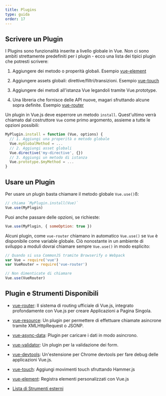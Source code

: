 ```yaml
---
title: Plugins
type: guida
order: 17
---
```




## Scrivere un Plugin

I Plugins sono funzionalità inserite a livello globale in Vue. Non ci sono ambiti strettamente predefiniti per i plugin - ecco una lista dei tipici plugin che potresti scrivere:

1. Aggiungere dei metodo o properità globali. Esempio [vue-element](https://github.com/vuejs/vue-element)

2. Aggiungere assets globali: direttive/filtri/transizioni. Esempio [vue-touch](https://github.com/vuejs/vue-touch)

3. Aggiungere dei metodi all'istanza Vue legandoli tramite Vue.prototype.

4. Una libreria che fornisce delle API nuove, magari sfruttando alcune sopra definite. Esempio [vue-router](https://github.com/vuejs/vue-router)

Un plugin in Vue.js deve esperrore un metodo `install`. Quest'ultimo verrà chiamato dal costruttore `Vue` come primo argomento, assieme a tutte le opzioni possibili:

``` js
MyPlugin.install = function (Vue, options) {
  // 1. Aggiungi una properità o metodo globale
  Vue.myGlobalMethod = ...
  // 2. Aggiungi asset globali
  Vue.directive('my-directive', {})
  // 3. Aggiungi un metodo di istanza
  Vue.prototype.$myMethod = ...
}
```

## Usare un Plugin

Per usare un plugin basta chiamare il metodo globale `Vue.use()`ß:

``` js
// chiama `MyPlugin.install(Vue)`
Vue.use(MyPlugin)
```

Puoi anche passare delle opzioni, se richieste:

``` js
Vue.use(MyPlugin, { someOption: true })
```

Alcuni plugin, come `vue-router` chiamano in automatico `Vue.use()` se `Vue` è disponibile come variable globale. Ciò nonostante in un ambiente di sviluppo a moduli dovrai chiamare sempre `Vue.use()` in modo esplicito:

``` js
// Quando si usa CommonJS tramite Browserify o Webpack
var Vue = require('vue')
var VueRouter = require('vue-router')

// Non dimenticate di chiamare
Vue.use(VueRouter)
```

## Plugin e Strumenti Disponibili

- [vue-router](https://github.com/vuejs/vue-router): Il sistema di routing ufficiale di Vue.js, integrato profondamente con Vue.js per creare Applicazioni a Pagina Singola.

- [vue-resource](https://github.com/vuejs/vue-resource): Un plugin per permettere di effettuare chiamate asincrone tramite XMLHttpRequest o JSONP.

- [vue-async-data](https://github.com/vuejs/vue-async-data): Plugin per caricare i dati in modo asincrono.

- [vue-validator](https://github.com/vuejs/vue-validator): Un plugin per la validazione dei form.

- [vue-devtools](https://github.com/vuejs/vue-devtools): Un'estensione per Chrome devtools per fare debug delle applicazioni Vue.js.

- [vue-touch](https://github.com/vuejs/vue-touch): Aggiungi movimenti touch sfruttando Hammer.js

- [vue-element](https://github.com/vuejs/vue-element): Registra elementi personalizzati con Vue.js

- [Lista di Strumenti esterni](https://github.com/vuejs/vue/wiki/User-Contributed-Components-&-Tools)
